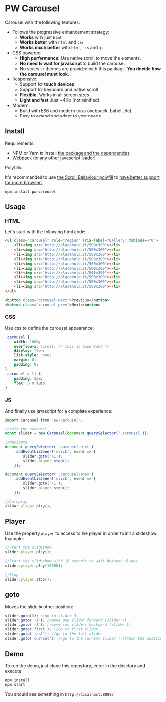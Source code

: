 # PW Carousel

Carousel with the following features:

* Follows the progressive enhancement strategy:
  * **Works** with just `html`
  * **Works better** with `html` and `css`
  * **Works much better** with `html`, `css` and `js`
* CSS powered:
  * **High performance:** Use native scroll to move the elements.
  * **No need to wait for javascript** to build the carousel.
  * No styles or themes are provided with this package. **You decide how the carousel must look**.
* Responsive:
  * Support for **touch devices**
  * Support for keyboard and native scroll
  * **Flexible.** Works in all screen sizes
  * **Light and fast** Just ~4Kb (not minified)
* Modern:
  * Build with ES6 and modern tools (webpack, babel, etc)
  * Easy to extend and adapt to your needs

## Install

Requirements:

* NPM or Yarn to install [the package and the dependencies](https://www.npmjs.com/package/pw-carousel)
* Webpack (or any other javascript loader)

Polyfills:

It's recommended to use [the Scroll Behaviour polyfill](https://github.com/iamdustan/smoothscroll) to [have better support for more browsers](https://caniuse.com/#feat=css-scroll-behavior)

```sh
npm install pw-carousel
```

## Usage

### HTML

Let's start with the following html code:

```html
<ul class="carousel" role="region" aria-label="Gallery" tabindex="0">
    <li><img src="http://placehold.it/500x300"></li>
    <li><img src="http://placehold.it/500x300"></li>
    <li><img src="http://placehold.it/500x300"></li>
    <li><img src="http://placehold.it/500x300"></li>
    <li><img src="http://placehold.it/500x300"></li>
    <li><img src="http://placehold.it/500x300"></li>
    <li><img src="http://placehold.it/500x300"></li>
    <li><img src="http://placehold.it/500x300"></li>
    <li><img src="http://placehold.it/500x300"></li>
    <li><img src="http://placehold.it/500x300"></li>
</ul>

<button class="carousel-next">Previous</button>
<button class="carousel-prev">Next</button>
```

### CSS

Use css to define the carousel appearance:

```css
.carousel {
    width: 100%;
    overflow-x: scroll; /* this is important */
    display: flex;
    list-style: none;
    margin: 0;
    padding: 0;
}
.carousel > li {
    padding: 2px;
    flex: 0 0 auto;
}
```

### JS

And finally use javascript for a complete experience:

```js
import Carousel from 'pw-carousel';

//Init the carousel
const slider = new Carousel(document.querySelector('.carousel'));

//Navigate
document.querySelector('.carousel-next')
    .addEventListener('click', event => {
        slider.goto('+1');
        slider.player.stop();
    });

document.querySelector('.carousel-prev')
    .addEventListener('click', event => {
        slider.goto('-1');
        slider.player.stop();
    });

//Autoplay
slider.player.play();
```

## Player

Use the property `player` to access to the player in order to init a slideshow. Example:

```js
//Start the slideshow
slider.player.play();

//Start the slideshow with 10 seconds to wait between slides
slider.player.play(10000);

//Stop
slider.player.stop();
```

## goto

Moves the slide to other position:

```js
slider.goto(3); //go to slider 3
slider.goto('+1'); //move one slider forward (slider 4)
slider.goto('-2'); //move two sliders backward (slider 2)
slider.goto('first'); //go to first slider
slider.goto('last'); //go to the last slider
slider.goto('current'); //go to the current slider (refresh the position)
```

## Demo

To run the demo, just clone this repository, enter in the directory and execute:

```sh
npm install
npm start
```

You should see something in `http://localhost:8080/`
